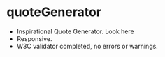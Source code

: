 # quoteGenerator

- Inspirational Quote Generator. Look here
- Responsive.
- W3C validator completed, no errors or warnings.
